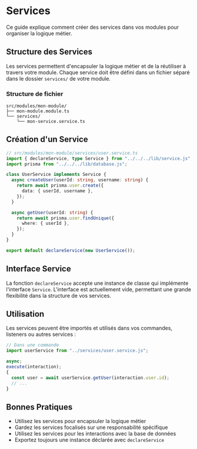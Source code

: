 # Services

Ce guide explique comment créer des services dans vos modules pour organiser la logique métier.

## Structure des Services

Les services permettent d'encapsuler la logique métier et de la réutiliser à travers votre module. Chaque service doit
être défini dans un fichier séparé dans le dossier `services/` de votre module.

### Structure de fichier

```
src/modules/mon-module/
├── mon-module.module.ts
└── services/
    └── mon-service.service.ts
```

## Création d'un Service

```typescript
// src/modules/mon-module/services/user.service.ts
import { declareService, type Service } from "../../../lib/service.js";
import prisma from "../../../lib/database.js";

class UserService implements Service {
  async createUser(userId: string, username: string) {
    return await prisma.user.create({
      data: { userId, username },
    });
  }

  async getUser(userId: string) {
    return await prisma.user.findUnique({
      where: { userId },
    });
  }
}

export default declareService(new UserService());
```

## Interface Service

La fonction `declareService` accepte une instance de classe qui implémente l'interface `Service`. L'interface est
actuellement vide, permettant une grande flexibilité dans la structure de vos services.

## Utilisation

Les services peuvent être importés et utilisés dans vos commandes, listeners ou autres services :

```typescript
// Dans une commande
import userService from "../services/user.service.js";

async;
execute(interaction);
{
  const user = await userService.getUser(interaction.user.id);
  // ...
}
```

## Bonnes Pratiques

- Utilisez les services pour encapsuler la logique métier
- Gardez les services focalisés sur une responsabilité spécifique
- Utilisez les services pour les interactions avec la base de données
- Exportez toujours une instance déclarée avec `declareService`
